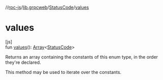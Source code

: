 //[rpc-js](../../../index.md)/[lib.grpcweb](../index.md)/[StatusCode](index.md)/[values](values.md)

# values

[js]\
fun [values](values.md)(): [Array](https://kotlinlang.org/api/latest/jvm/stdlib/kotlin/-array/index.html)&lt;[StatusCode](index.md)&gt;

Returns an array containing the constants of this enum type, in the order they're declared.

This method may be used to iterate over the constants.
